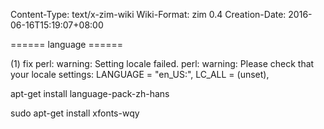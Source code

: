 Content-Type: text/x-zim-wiki
Wiki-Format: zim 0.4
Creation-Date: 2016-06-16T15:19:07+08:00

====== language ======

(1) fix
perl: warning: Setting locale failed.
perl: warning: Please check that your locale settings:
	LANGUAGE = "en_US:",
	LC_ALL = (unset),

apt-get install language-pack-zh-hans

sudo apt-get install xfonts-wqy
